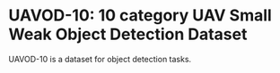 # UAVOD-10: 10 category UAV Small Weak Object Detection Dataset

UAVOD-10 is a dataset for object detection tasks.